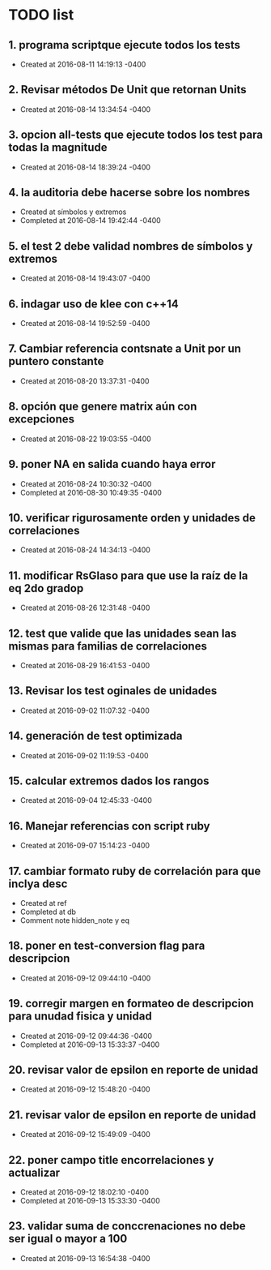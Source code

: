 # TODO list
## 1. programa scriptque ejecute todos los tests
- Created at   2016-08-11 14:19:13 -0400

## 2. Revisar métodos De Unit que retornan Units
- Created at   2016-08-14 13:34:54 -0400

## 3. opcion all-tests que ejecute todos los test para todas la magnitude
- Created at   2016-08-14 18:39:24 -0400

## 4. la auditoria debe hacerse sobre los nombres
- Created at    símbolos y extremos
- Completed at 2016-08-14 19:42:44 -0400

## 5. el test 2 debe validad nombres de símbolos y extremos
- Created at   2016-08-14 19:43:07 -0400

## 6. indagar uso de klee con c++14
- Created at   2016-08-14 19:52:59 -0400

## 7. Cambiar referencia contsnate a Unit por un puntero constante
- Created at   2016-08-20 13:37:31 -0400

## 8. opción que genere matrix aún con excepciones
- Created at   2016-08-22 19:03:55 -0400

## 9. poner NA en salida cuando haya error
- Created at   2016-08-24 10:30:32 -0400
- Completed at 2016-08-30 10:49:35 -0400

## 10. verificar rigurosamente orden y unidades de correlaciones
- Created at   2016-08-24 14:34:13 -0400

## 11. modificar RsGlaso para que use la raíz de la eq 2do gradop
- Created at   2016-08-26 12:31:48 -0400

## 12. test que valide que las unidades sean las mismas para familias de correlaciones
- Created at   2016-08-29 16:41:53 -0400

## 13. Revisar los test oginales de unidades
- Created at   2016-09-02 11:07:32 -0400

## 14. generación de test optimizada
- Created at   2016-09-02 11:19:53 -0400

## 15. calcular extremos dados los rangos
- Created at   2016-09-04 12:45:33 -0400

## 16. Manejar referencias con script ruby
- Created at   2016-09-07 15:14:23 -0400

## 17. cambiar formato ruby de correlación para que inclya desc
- Created at    ref
- Completed at  db
- Comment       note hidden_note y eq

## 18. poner en test-conversion flag para descripcion
- Created at   2016-09-12 09:44:10 -0400

## 19. corregir margen en formateo de descripcion para unudad fisica y unidad
- Created at   2016-09-12 09:44:36 -0400
- Completed at 2016-09-13 15:33:37 -0400

## 20. revisar valor de epsilon en reporte de unidad
- Created at   2016-09-12 15:48:20 -0400

## 21. revisar valor de epsilon en reporte de unidad
- Created at   2016-09-12 15:49:09 -0400

## 22. poner campo title encorrelaciones y actualizar
- Created at   2016-09-12 18:02:10 -0400
- Completed at 2016-09-13 15:33:30 -0400

## 23. validar suma de conccrenaciones no debe ser igual o mayor a 100
- Created at   2016-09-13 16:54:38 -0400

